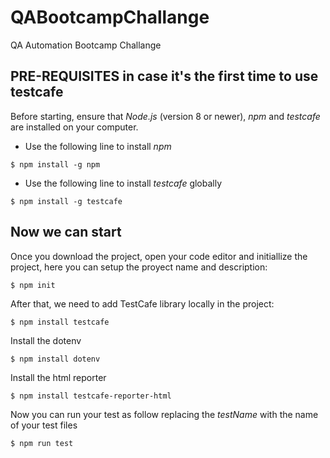 # QABootcampChallange
QA Automation Bootcamp Challange

## PRE-REQUISITES in case it's the first time to use testcafe
Before starting, ensure that *Node.js* (version 8 or newer), *npm* and *testcafe* are installed on your computer.
- Use the following line to install *npm*
```
$ npm install -g npm
```
- Use the following line to install *testcafe* globally
```
$ npm install -g testcafe
```
## Now we can start
Once you download the project, open your code editor and initiallize the project, here you can setup the proyect name and description:
```
$ npm init
```
After that, we need to add TestCafe library locally in the project:
```
$ npm install testcafe
```
Install the dotenv
```
$ npm install dotenv
```
Install the html reporter
```
$ npm install testcafe-reporter-html
```
Now you can run your test as follow replacing the *testName* with the name of your test files
```
$ npm run test
```
